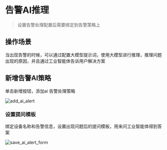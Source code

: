 # 告警AI推理

> 设置告警处理配置后需要绑定到告警策略上


## 操作场景

当出现告警的时候，可以通过配置大模型提示词，使用大模型进行推理，推理问题出现的原因，并且通过工业智能体告诉用户解决方案

## 新增告警AI策略

单击新增按钮，添加ai 告警处理策略

![add_ai_alert](/assets/img/alert/add_ai_alert.png)

### 设置提问模板

绑定设备名称和告警信息，设置出现问题后的提问模板，用来问工业智能体得到答案

![save_ai_alert_form](/assets/img/alert/save_ai_alert_form.png)